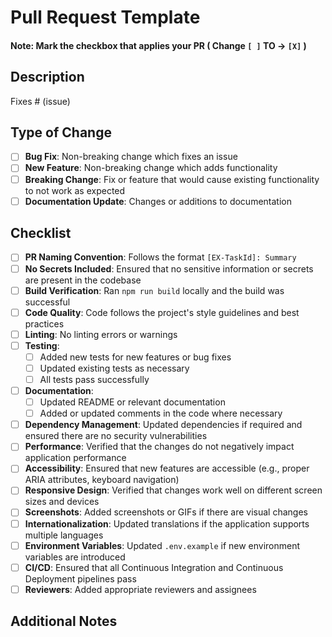# Pull Request Template

#### Note: Mark the checkbox that applies your PR ( Change `[ ]`  TO -> `[X]` )

## Description

<!--
Please provide a clear and concise description of the changes introduced by this pull request. Include any relevant context, related issues, and motivations behind the changes.
-->

Fixes # (issue)

## Type of Change

<!--
Please delete options that are not relevant.
-->

- [ ] **Bug Fix**: Non-breaking change which fixes an issue
- [ ] **New Feature**: Non-breaking change which adds functionality
- [ ] **Breaking Change**: Fix or feature that would cause existing functionality to not work as expected
- [ ] **Documentation Update**: Changes or additions to documentation

## Checklist

<!--
Please ensure all the following tasks have been completed before requesting a review.
-->

- [ ] **PR Naming Convention**: Follows the format `[EX-TaskId]: Summary`
- [ ] **No Secrets Included**: Ensured that no sensitive information or secrets are present in the codebase
- [ ] **Build Verification**: Ran `npm run build` locally and the build was successful
- [ ] **Code Quality**: Code follows the project's style guidelines and best practices
- [ ] **Linting**: No linting errors or warnings
- [ ] **Testing**:
  - [ ] Added new tests for new features or bug fixes
  - [ ] Updated existing tests as necessary
  - [ ] All tests pass successfully
- [ ] **Documentation**:
  - [ ] Updated README or relevant documentation
  - [ ] Added or updated comments in the code where necessary
- [ ] **Dependency Management**: Updated dependencies if required and ensured there are no security vulnerabilities
- [ ] **Performance**: Verified that the changes do not negatively impact application performance
- [ ] **Accessibility**: Ensured that new features are accessible (e.g., proper ARIA attributes, keyboard navigation)
- [ ] **Responsive Design**: Verified that changes work well on different screen sizes and devices
- [ ] **Screenshots**: Added screenshots or GIFs if there are visual changes
- [ ] **Internationalization**: Updated translations if the application supports multiple languages
- [ ] **Environment Variables**: Updated `.env.example` if new environment variables are introduced
- [ ] **CI/CD**: Ensured that all Continuous Integration and Continuous Deployment pipelines pass
- [ ] **Reviewers**: Added appropriate reviewers and assignees

## Additional Notes

<!--
Add any other information or context that might be helpful for reviewers.
-->

